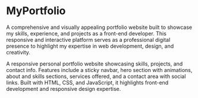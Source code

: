 # MyPortfolio
A comprehensive and visually appealing portfolio website built to showcase my skills, experience, and projects as a front-end developer. This responsive and interactive platform serves as a professional digital presence to highlight my expertise in web development, design, and creativity.

A responsive personal portfolio website showcasing skills, projects, and contact info. Features include a sticky navbar, hero section with animations, about and skills sections, services offered, and a contact area with social links. Built with HTML, CSS, and JavaScript, it highlights front-end development and responsive design expertise.
